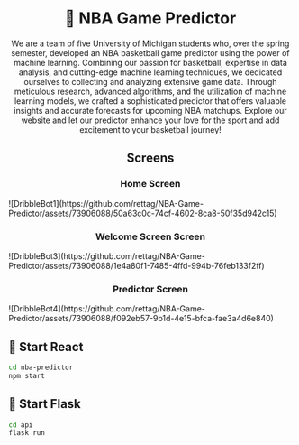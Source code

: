 <h1 align="center">🏀 NBA Game Predictor</h1>

<p align="center">
  We are a team of five University of
            Michigan students who, over the spring semester, developed
            an NBA basketball game predictor using the power of machine
            learning. Combining our passion for basketball, expertise
            in data analysis, and cutting-edge machine learning 
            techniques, we dedicated ourselves to collecting and
            analyzing extensive game data. Through meticulous 
            research, advanced algorithms, and the utilization of
            machine learning models, we crafted a sophisticated 
            predictor that offers valuable insights and accurate 
            forecasts for upcoming NBA matchups. Explore our website 
            and let our predictor enhance your love for the sport 
            and add excitement to your basketball journey!
</p>

<h2 align="center">Screens</h2>

<h3 align="center">Home Screen</h3>
![DribbleBot1](https://github.com/rettag/NBA-Game-Predictor/assets/73906088/50a63c0c-74cf-4602-8ca8-50f35d942c15)



<h3 align="center">Welcome Screen Screen</h3>
![DribbleBot3](https://github.com/rettag/NBA-Game-Predictor/assets/73906088/1e4a80f1-7485-4ffd-994b-76feb133f2ff)



<h3 align="center">Predictor Screen</h3>
![DribbleBot4](https://github.com/rettag/NBA-Game-Predictor/assets/73906088/f092eb57-9b1d-4e15-bfca-fae3a4d6e840)



<h2>🚀 Start React</h2>

```bash
cd nba-predictor
npm start
```

<h2>🐍 Start Flask</h2>

```bash
cd api
flask run
```



